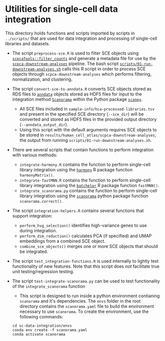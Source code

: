 # Utilities for single-cell data integration

This directory holds functions and scripts imported by scripts in `../scripts/` that are used for data integration and processing of single-cell libraries and datasets.


- The script `preprocess-sce.R` is used to filter SCE objects using [`scpcaTools::filter_counts`](https://github.com/AlexsLemonade/scpcaTools/blob/main/R/filter_counts.R) and generate a metadata file for use by the [`scpca-downstream-analyses`](https://github.com/AlexsLemonade/scpca-downstream-analyses/) pipeline.
The bash script [`scripts/01-run-downstream-analyses.sh`](../01-run-downstream-analyses.sh) calls this R script in order to process SCE objects through `scpca-downstream-analyses` which performs filtering, normalization, and clustering.
- The script `convert-sce-to-anndata.R` converts SCE objects stored as RDS files to [`anndata`](https://anndata.readthedocs.io/en/latest/) objects stored as HDF5 files for input to the integration method [`Scanorama`](https://github.com/brianhie/scanorama) within the Python package [`scanpy`](https://github.com/scverse/scanpy).
    - All SCE files included in `sample-info/hca-processed-libraries.tsv` and present in the specified SCE directory (`--sce_dir`) will be converted and stored as HDF5 files in the provided output directory (`--anndata_output_dir`).
    - Using this script with the default arguments requires SCE objects to be stored in `results/human_cell_atlas/scpca-downstream-analyses`, the output from running `scripts/01-run-downstream-analyses.sh`.


- There are several scripts that contain functions to perform integration with various methods:
    - `integrate-harmony.R` contains the function to perform single-cell library integration using the [`harmony`](https://github.com/immunogenomics/harmony) R package function `harmonyMatrix()`.
    - `integrate-fastMNN.R` contains the function to perform single-cell library integration using the [`batchelor`](https://bioconductor.org/packages/devel/bioc/html/batchelor.html) R package function `fastMNN()`.
    - `integrate_scanorama.py` contains the function to perform single-cell library integration using the [`scanorama`](https://github.com/brianhie/scanorama) python package function `scanorama.correct()`.

- The script `integration-helpers.R` contains several functions that support integration:
    - `perform_hvg_selection()` identifies high-variance genes to use during integration.
    - `perform_dim_reduction()` calculates PCA (if specified) and UMAP embeddings from a combined SCE object.
    - `combine_sce_objects()` merges one or more SCE objects that should be integrated.

- The script `test_integration-functions.R` is used internally to lightly test functionality of new features.
Note that this script does _not_ facilitate true unit testing/regression testing.
- The script `test-integrate-scanorama.py` can be used to test functionality of the `integrate_scanorama` function
    - This script is designed to run inside a python environment contianing `scanorama` and it's dependencies.
    The `envs` folder in the root directory contains the `scanorama.yaml` file to build the environment necessary to use `scanorama`.
    To create the environment, use the following commands:
    ```
    cd sc-data-integration/envs
    conda env create -f scanorama.yaml
    conda activate scanorama
    ```
